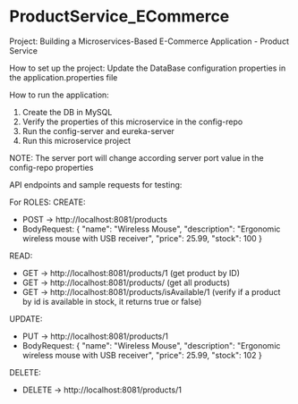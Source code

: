 # ProductService_ECommerce
Project: Building a Microservices-Based E-Commerce Application - Product Service

How to set up the project:
Update the DataBase configuration properties in the application.properties file

How to run the application:
1. Create the DB in MySQL
2. Verify the properties of this microservice in the config-repo
3. Run the config-server and eureka-server
4. Run this microservice project

NOTE: The server port will change according server port value in the config-repo properties

API endpoints and sample requests for testing:

For ROLES:
CREATE:
 - POST -> http://localhost:8081/products
 - BodyRequest:
{
  "name": "Wireless Mouse",
  "description": "Ergonomic wireless mouse with USB receiver",
  "price": 25.99,
  "stock": 100
}


READ:
- GET ->  http://localhost:8081/products/1 (get product by ID)
- GET -> http://localhost:8081/products/ (get all products)
- GET -> http://localhost:8081/products/isAvailable/1 (verify if a product by id is available in stock, it returns true or false) 

UPDATE:
- PUT -> http://localhost:8081/products/1
 - BodyRequest:
{
  "name": "Wireless Mouse",
  "description": "Ergonomic wireless mouse with USB receiver",
  "price": 25.99,
  "stock": 102
}

DELETE:
- DELETE -> http://localhost:8081/products/1
